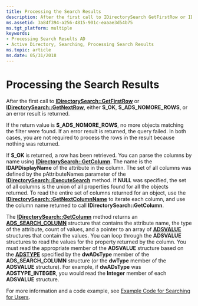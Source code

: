 ```yaml
---
title: Processing the Search Results
description: After the first call to IDirectorySearch GetFirstRow or IDirectorySearch GetNextRow, either S\_OK, S\_ADS\_NOMORE\_ROWS, or an error result is returned.
ms.assetid: 3a84f394-a256-4815-901c-eaaae3d54b75
ms.tgt_platform: multiple
keywords:
- Processing Search Results AD
- Active Directory, Searching, Processing Search Results
ms.topic: article
ms.date: 05/31/2018
---
```


# Processing the Search Results

After the first call to [**IDirectorySearch::GetFirstRow**](https://msdn.microsoft.com/library/aa746368) or [**IDirectorySearch::GetNextRow**](https://msdn.microsoft.com/library/aa746370), either **S\_OK**, **S\_ADS\_NOMORE\_ROWS**, or an error result is returned.

If the return value is **S\_ADS\_NOMORE\_ROWS**, no more objects matching the filter were found. If an error result is returned, the query failed. In both cases, you are not required to process the rows in the result because nothing was returned.

If **S\_OK** is returned, a row has been retrieved. You can parse the columns by name using [**IDirectorySearch::GetColumn**](https://msdn.microsoft.com/library/aa746367). The name is the **lDAPDisplayName** of the attribute in the column. The set of all columns was defined by the pAttributeNames parameter of the [**IDirectorySearch::ExecuteSearch**](https://msdn.microsoft.com/library/aa746365) method. If **NULL** was specified, the set of all columns is the union of all properties found for all the objects returned. To read the entire set of columns returned for an object, use the [**IDirectorySearch::GetNextColumnName**](https://msdn.microsoft.com/library/aa746369) to iterate each column, and use the column name returned to call **IDirectorySearch::GetColumn**.

The [**IDirectorySearch::GetColumn**](https://msdn.microsoft.com/library/aa746367) method returns an [**ADS\_SEARCH\_COLUMN**](https://msdn.microsoft.com/library/aa772292) structure that contains the attribute name, the type of the attribute, count of values, and a pointer to an array of [**ADSVALUE**](https://msdn.microsoft.com/library/aa772241) structures that contain the values. You can loop through the **ADSVALUE** structures to read the values for the property returned by the column. You must read the appropriate member of the **ADSVALUE** structure based on the [**ADSTYPE**](https://msdn.microsoft.com/library/aa772240) specified by the **dwADsType** member of the **ADS\_SEARCH\_COLUMN** structure (or the **dwType** member of the **ADSVALUE** structure). For example, if **dwADsType** was **ADSTYPE\_INTEGER**, you would read the **Integer** member of each **ADSVALUE** structure.

For more information and a code example, see [Example Code for Searching for Users](example-code-for-searching-for-users.md).

 

 




